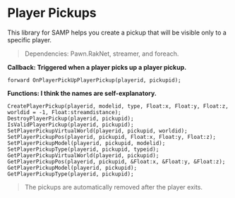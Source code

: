 # Player Pickups
This library for SAMP helps you create a pickup that will be visible only to a specific player.

>Dependencies: Pawn.RakNet, streamer, and foreach.

**Callback: Triggered when a player picks up a player pickup.**
```pawn
forward OnPlayerPickUpPlayerPickup(playerid, pickupid);
```

**Functions: I think the names are self-explanatory.**
```pawn
CreatePlayerPickup(playerid, modelid, type, Float:x, Float:y, Float:z, worldid = -1, Float:streamdistance);
DestroyPlayerPickup(playerid, pickupid);
IsValidPlayerPickup(playerid, pickupid);
SetPlayerPickupVirtualWorld(playerid, pickupid, worldid);
SetPlayerPickupPos(playerid, pickupid, Float:x, Float:y, Float:z);
SetPlayerPickupModel(playerid, pickupid, modelid);
SetPlayerPickupType(playerid, pickupid, typeid);
GetPlayerPickupVirtualWorld(playerid, pickupid);
GetPlayerPickupPos(playerid, pickupid, &Float:x, &Float:y, &Float:z);
GetPlayerPickupModel(playerid, pickupid);
GetPlayerPickupType(playerid, pickupid);
```

>The pickups are automatically removed after the player exits.
